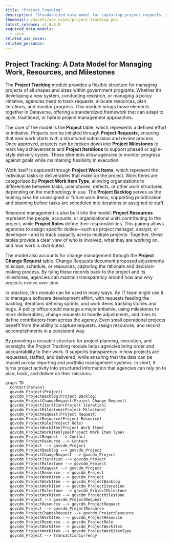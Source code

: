 ```yaml
---
title: "Project Tracking"
description: "Standardized data model for capturing project requests, milestones, iterations, work items, resources, roles, and change requests to support planning, delivery, and oversight across agencies."
thumbnail: /assets/use_cases/project-tracking.png
latest_release: v1.0.0.0
required_data_models:
  - core
related_use_cases:
related_personas:
---
```


## Project Tracking: A Data Model for Managing Work, Resources, and Milestones

The **Project Tracking** module provides a flexible structure for managing projects of all shapes and sizes within government programs. Whether it’s developing a new system, conducting research, or managing a policy initiative, agencies need to track requests, allocate resources, plan iterations, and monitor progress. This module brings those elements together in Dataverse, offering a standardized framework that can adapt to agile, traditional, or hybrid project management approaches.

The core of the model is the **Project** table, which represents a defined effort or initiative. Projects can be initiated through **Project Requests**, ensuring that new work starts with a structured submission and review process. Once approved, projects can be broken down into **Project Milestones** to mark key achievements and **Project Iterations** to support phased or agile-style delivery cycles. These elements allow agencies to monitor progress against goals while maintaining flexibility in execution.

Work itself is captured through **Project Work Items**, which represent the individual tasks or deliverables that make up the project. Work Items are categorized by **Project Work Item Type**, allowing organizations to differentiate between tasks, user stories, defects, or other work structures depending on the methodology in use. The **Project Backlog** serves as the holding area for unassigned or future work items, supporting prioritization and planning before tasks are scheduled into iterations or assigned to staff.

Resource management is also built into the model. **Project Resources** represent the people, accounts, or organizational units contributing to the project, while **Project Roles** define their responsibilities. This pairing allows agencies to assign specific duties—such as project manager, analyst, or developer—and to track capacity across multiple projects. Together, these tables provide a clear view of who is involved, what they are working on, and how work is distributed.

The model also accounts for change management through the **Project Change Request** table. Change Requests document proposed adjustments to scope, schedule, or resources, capturing the rationale and decision-making process. By tying these records back to the project and its milestones, agencies can maintain transparency around how and why projects evolve over time.

In practice, this module can be used in many ways. An IT team might use it to manage a software development effort, with requests feeding the backlog, iterations defining sprints, and work items tracking stories and bugs. A policy office could manage a major initiative, using milestones to mark deliverables, change requests to handle adjustments, and roles to define contributors from across the agency. Even small operational projects benefit from the ability to capture requests, assign resources, and record accomplishments in a consistent way.

By providing a reusable structure for project planning, execution, and oversight, the Project Tracking module helps agencies bring order and accountability to their work. It supports transparency in how projects are requested, staffed, and delivered, while ensuring that the data can be reused across reporting and portfolio management systems. In short, it turns project activity into structured information that agencies can rely on to plan, track, and deliver on their missions.


```mermaid
graph TD
  Contact(Person)
  govcdm_Project(Project)
  govcdm_ProjectBacklog(Project Backlog)
  govcdm_ProjectChangeRequest(Project Change Request)
  govcdm_ProjectIteration(Project Iteration)
  govcdm_ProjectMilestone(Project Milestone)
  govcdm_ProjectRequest(Project Request)
  govcdm_ProjectResource(Project Resource)
  govcdm_ProjectRole(Project Role)
  govcdm_ProjectWorkItem(Project Work Item)
  govcdm_ProjectWorkItemType(Project Work Item Type)
  govcdm_ProjectRequest --> Contact
  govcdm_ProjectResource --> Contact
  govcdm_Project --> govcdm_Project
  govcdm_ProjectBacklog --> govcdm_Project
  govcdm_ProjectChangeRequest --> govcdm_Project
  govcdm_ProjectIteration --> govcdm_Project
  govcdm_ProjectMilestone --> govcdm_Project
  govcdm_ProjectRequest --> govcdm_Project
  govcdm_ProjectResource --> govcdm_Project
  govcdm_ProjectWorkItem --> govcdm_Project
  govcdm_ProjectWorkItem --> govcdm_ProjectBacklog
  govcdm_ProjectWorkItem --> govcdm_ProjectIteration
  govcdm_ProjectMilestone --> govcdm_ProjectMilestone
  govcdm_ProjectWorkItem --> govcdm_ProjectMilestone
  govcdm_Project --> govcdm_ProjectRequest
  govcdm_ProjectResource --> govcdm_ProjectRequest
  govcdm_Project --> govcdm_ProjectResource
  govcdm_ProjectChangeRequest --> govcdm_ProjectResource
  govcdm_ProjectWorkItem --> govcdm_ProjectResource
  govcdm_ProjectResource --> govcdm_ProjectRole
  govcdm_ProjectWorkItem --> govcdm_ProjectWorkItem
  govcdm_ProjectWorkItem --> govcdm_ProjectWorkItemType
  govcdm_Project --> TransactionCurrency

```